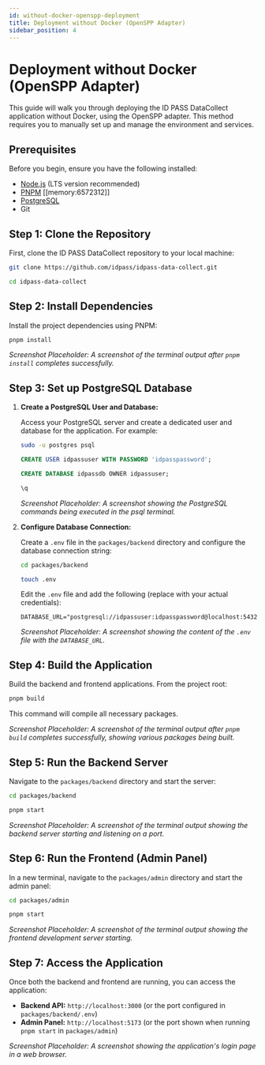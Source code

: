 ```yaml
---
id: without-docker-openspp-deployment
title: Deployment without Docker (OpenSPP Adapter)
sidebar_position: 4
---
```


# Deployment without Docker (OpenSPP Adapter)

This guide will walk you through deploying the ID PASS DataCollect application without Docker, using the OpenSPP adapter. This method requires you to manually set up and manage the environment and services.

## Prerequisites

Before you begin, ensure you have the following installed:

*   [Node.js](https://nodejs.org/en/download/) (LTS version recommended)
*   [PNPM](https://pnpm.io/installation) [[memory:6572312]]
*   [PostgreSQL](https://www.postgresql.org/download/)
*   Git

## Step 1: Clone the Repository

First, clone the ID PASS DataCollect repository to your local machine:

```bash
git clone https://github.com/idpass/idpass-data-collect.git
```

```bash
cd idpass-data-collect
```

## Step 2: Install Dependencies

Install the project dependencies using PNPM:

```bash
pnpm install
```

_Screenshot Placeholder: A screenshot of the terminal output after `pnpm install` completes successfully._

## Step 3: Set up PostgreSQL Database

1.  **Create a PostgreSQL User and Database:**

    Access your PostgreSQL server and create a dedicated user and database for the application. For example:

    ```bash
    sudo -u postgres psql
    ```

    ```sql
    CREATE USER idpassuser WITH PASSWORD 'idpasspassword';
    ```

    ```sql
    CREATE DATABASE idpassdb OWNER idpassuser;
    ```

    ```bash
    \q
    ```

    _Screenshot Placeholder: A screenshot showing the PostgreSQL commands being executed in the psql terminal._

2.  **Configure Database Connection:**

    Create a `.env` file in the `packages/backend` directory and configure the database connection string:

    ```bash
    cd packages/backend
    ```

    ```bash
    touch .env
    ```

    Edit the `.env` file and add the following (replace with your actual credentials):

    ```
    DATABASE_URL="postgresql://idpassuser:idpasspassword@localhost:5432/idpassdb"
    ```

    _Screenshot Placeholder: A screenshot showing the content of the `.env` file with the `DATABASE_URL`._

## Step 4: Build the Application

Build the backend and frontend applications. From the project root:

```bash
pnpm build
```

This command will compile all necessary packages.

_Screenshot Placeholder: A screenshot of the terminal output after `pnpm build` completes successfully, showing various packages being built._

## Step 5: Run the Backend Server

Navigate to the `packages/backend` directory and start the server:

```bash
cd packages/backend
```

```bash
pnpm start
```

_Screenshot Placeholder: A screenshot of the terminal output showing the backend server starting and listening on a port._

## Step 6: Run the Frontend (Admin Panel)

In a new terminal, navigate to the `packages/admin` directory and start the admin panel:

```bash
cd packages/admin
```

```bash
pnpm start
```

_Screenshot Placeholder: A screenshot of the terminal output showing the frontend development server starting._

## Step 7: Access the Application

Once both the backend and frontend are running, you can access the application:

*   **Backend API:** `http://localhost:3000` (or the port configured in `packages/backend/.env`)
*   **Admin Panel:** `http://localhost:5173` (or the port shown when running `pnpm start` in `packages/admin`)

_Screenshot Placeholder: A screenshot showing the application's login page in a web browser._
